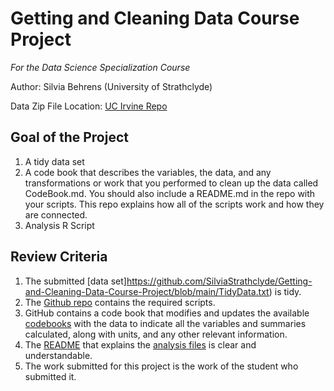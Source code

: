 # Getting and Cleaning Data Course Project
<i>For the Data Science Specialization Course</i>

Author: Silvia Behrens (University of Strathclyde)

Data Zip File Location: [UC Irvine Repo](https://d396qusza40orc.cloudfront.net/getdata%2Fprojectfiles%2FUCI%20HAR%20Dataset.zip "Clicking will download the data")
                                                
## Goal of the Project
1. A tidy data set 
3. A code book that describes the variables, the data, and any transformations or work that you performed to clean up the data called CodeBook.md. You should also include a README.md in the repo with your scripts. This repo explains how all of the scripts work and how they are connected.
4. Analysis R Script

## Review Criteria
1. The submitted [data set]https://github.com/SilviaStrathclyde/Getting-and-Cleaning-Data-Course-Project/blob/main/TidyData.txt) is tidy. 
2. The [Github repo](https://github.com/SilviaStrathclyde/Getting-and-Cleaning-Data-Course-Project) contains the required scripts.
3. GitHub contains a code book that modifies and updates the available [codebooks](https://github.com/SilviaStrathclyde/Getting-and-Cleaning-Data-Course-Project/blob/main/CodeBook.md) with the data to indicate all the variables and summaries calculated, along with units, and any other relevant information.
4. The [README](https://github.com/SilviaStrathclyde/Getting-and-Cleaning-Data-Course-Project/blob/main/README.md) that explains the [analysis files](https://github.com/SilviaStrathclyde/Getting-and-Cleaning-Data-Course-Project/blob/main/run_analysis.R) is clear and understandable.
5. The work submitted for this project is the work of the student who submitted it.